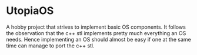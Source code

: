 # UtopiaOS
  A hobby project that strives to implement basic OS components.
  It follows the observation that the c++ stl implements pretty much everything an OS needs.
  Hence implementing an OS should almost be easy if one at the same time can manage to port the c++ stl.

